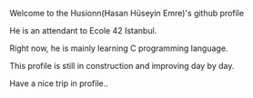 Welcome to the Husionn(Hasan Hüseyin Emre)'s github profile

He is an attendant to Ecole 42 Istanbul.

Right now, he is mainly learning C programming language.

This profile is still in construction and improving day by day.

Have a nice trip in profile..
